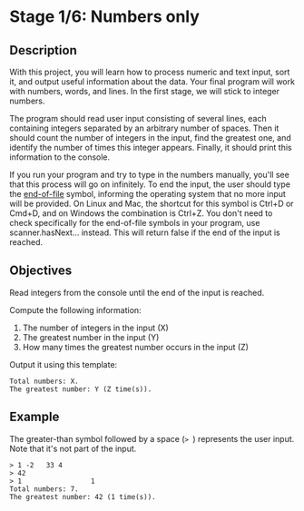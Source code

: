 # Stage 1/6: Numbers only
## Description
With this project, you will learn how to process numeric and text input, sort it, and output useful information about the data. Your final program will work with numbers, words, and lines. In the first stage, we will stick to integer numbers.

The program should read user input consisting of several lines, each containing integers separated by an arbitrary number of spaces. Then it should count the number of integers in the input, find the greatest one, and identify the number of times this integer appears. Finally, it should print this information to the console.

If you run your program and try to type in the numbers manually, you'll see that this process will go on infinitely. To end the input, the user should type the <a href="https://en.wikipedia.org/wiki/End-of-file">end-of-file</a> symbol, informing the operating system that no more input will be provided. On Linux and Mac, the shortcut for this symbol is Ctrl+D or Cmd+D, and on Windows the combination is Ctrl+Z. You don't need to check specifically for the end-of-file symbols in your program, use scanner.hasNext... instead. This will return false if the end of the input is reached.

## Objectives
Read integers from the console until the end of the input is reached.

Compute the following information:

1. The number of integers in the input (X)
2. The greatest number in the input (Y)
3. How many times the greatest number occurs in the input (Z)

Output it using this template:
```
Total numbers: X.
The greatest number: Y (Z time(s)).
```

## Example
The greater-than symbol followed by a space (`> `) represents the user input. Note that it's not part of the input.
```
> 1 -2   33 4
> 42
> 1                 1
Total numbers: 7.
The greatest number: 42 (1 time(s)).
```
